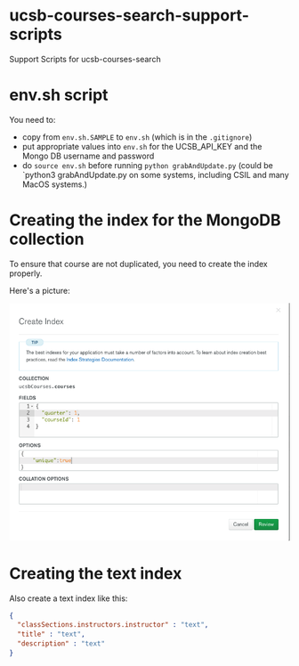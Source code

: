 # ucsb-courses-search-support-scripts

Support Scripts for ucsb-courses-search

# env.sh script

You need to:
* copy from `env.sh.SAMPLE` to `env.sh` (which is in the `.gitignore`)
* put appropriate values into `env.sh` for the UCSB_API_KEY and the Mongo DB username and password
* do `source env.sh` before running `python grabAndUpdate.py` (could be `python3 grabAndUpdate.py on
  some systems, including CSIL and many MacOS systems.)

# Creating the index for the MongoDB collection

To ensure that course are not duplicated, you need to create the index properly.

Here's a picture:

![create the index](images/createIndex.png)

# Creating the text index

Also create a text index like this:

```json
{
  "classSections.instructors.instructor" : "text",
  "title" : "text",
  "description" : "text"
}
```
